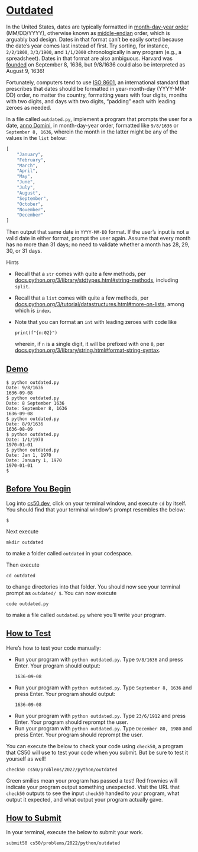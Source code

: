 # [Outdated](#outdated)

In the United States, dates are typically formatted in [month-day-year
order](https://en.wikipedia.org/wiki/Date_and_time_notation_in_the_United_States)
(MM/DD/YYYY), otherwise known as
[middle-endian](https://en.wikipedia.org/wiki/Endianness#Middle-endian)
order, which is arguably bad design. Dates in that format can’t be
easily sorted because the date’s year comes last instead of first. Try
sorting, for instance, `2/2/1800`, `3/3/1900`, and `1/1/2000`
chronologically in any program (e.g., a spreadsheet). Dates in that
format are also ambiguous. Harvard was
[founded](https://www.harvard.edu/about/history/) on September 8, 1636,
but 9/8/1636 could also be interpreted as August 9, 1636!

Fortunately, computers tend to use [ISO
8601](https://en.wikipedia.org/wiki/ISO_8601), an international standard
that prescribes that dates should be formatted in year-month-day
(YYYY-MM-DD) order, no matter the country, formatting years with four
digits, months with two digits, and days with two digits, “padding” each
with leading zeroes as needed.

In a file called `outdated.py`, implement a program that prompts the
user for a date, [anno
Domini](https://en.wikipedia.org/wiki/Anno_Domini), in month-day-year
order, formatted like `9/8/1636` or `September 8, 1636`, wherein the
month in the latter might be any of the values in the `list` below:

``` py
[
    "January",
    "February",
    "March",
    "April",
    "May",
    "June",
    "July",
    "August",
    "September",
    "October",
    "November",
    "December"
]
```

Then output that same date in `YYYY-MM-DD` format. If the user’s input
is not a valid date in either format, prompt the user again. Assume that
every month has no more than 31 days; no need to validate whether a
month has 28, 29, 30, or 31 days.

Hints

- Recall that a `str` comes with quite a few methods, per
  [docs.python.org/3/library/stdtypes.html#string-methods](https://docs.python.org/3/library/stdtypes.html#string-methods),
  including `split`.

- Recall that a `list` comes with quite a few methods, per
  [docs.python.org/3/tutorial/datastructures.html#more-on-lists](https://docs.python.org/3/tutorial/datastructures.html#more-on-lists),
  among which is `index`.

- Note that you can format an `int` with leading zeroes with code like

  ``` highlight
  print(f"{n:02}")
  ```

  wherein, if `n` is a single digit, it will be prefixed with one `0`,
  per
  [docs.python.org/3/library/string.html#format-string-syntax](https://docs.python.org/3/library/string.html#format-string-syntax).

## [Demo](#demo)

``` highlight
$ python outdated.py
Date: 9/8/1636
1636-09-08
$ python outdated.py
Date: 8 September 1636
Date: September 8, 1636
1636-09-08
$ python outdated.py
Date: 8/9/1636
1636-08-09
$ python outdated.py
Date: 1/1/1970
1970-01-01
$ python outdated.py
Date: Jan 1, 1970
Date: January 1, 1970
1970-01-01
$
```

## [Before You Begin](#before-you-begin)

Log into [cs50.dev](https://cs50.dev/), click on your terminal window,
and execute `cd` by itself. You should find that your terminal window’s
prompt resembles the below:

``` highlight
$
```

Next execute

``` highlight
mkdir outdated
```

to make a folder called `outdated` in your codespace.

Then execute

``` highlight
cd outdated
```

to change directories into that folder. You should now see your terminal
prompt as `outdated/ $`. You can now execute

``` highlight
code outdated.py
```

to make a file called `outdated.py` where you’ll write your program.

## [How to Test](#how-to-test)

Here’s how to test your code manually:

- Run your program with `python outdated.py`. Type `9/8/1636` and press
  Enter. Your program should output:
  ``` highlight
  1636-09-08
  ```
- Run your program with `python outdated.py`. Type `September 8, 1636`
  and press Enter. Your program should output:
  ``` highlight
  1636-09-08
  ```
- Run your program with `python outdated.py`. Type `23/6/1912` and press
  Enter. Your program should reprompt the user.
- Run your program with `python outdated.py`. Type `December 80, 1980`
  and press Enter. Your program should reprompt the user.

You can execute the below to check your code using `check50`, a program
that CS50 will use to test your code when you submit. But be sure to
test it yourself as well!

``` highlight
check50 cs50/problems/2022/python/outdated
```

Green smilies mean your program has passed a test! Red frownies will
indicate your program output something unexpected. Visit the URL that
`check50` outputs to see the input `check50` handed to your program,
what output it expected, and what output your program actually gave.

## [How to Submit](#how-to-submit)

In your terminal, execute the below to submit your work.

``` highlight
submit50 cs50/problems/2022/python/outdated
```
